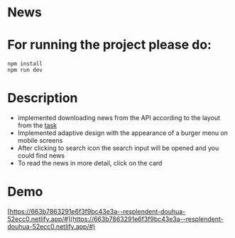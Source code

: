 # News

# For running the project please do:

```
npm install
npm run dev
```


# Description

* implemented downloading news from the API according to the layout from the [task](https://desert-whistle-f1b.notion.site/Front-End-React-1be6fa9a094d4e1c864beed5bf478d4e?)
* Implemented adaptive design with the appearance of a burger menu on mobile screens
* After clicking to search icon the search input will be opened and you could find news
* To read the news in more detail, click on the card


# Demo
[https://663b7863291e6f3f9bc43e3a--resplendent-douhua-52ecc0.netlify.app/#](https://663b7863291e6f3f9bc43e3a--resplendent-douhua-52ecc0.netlify.app/#)

